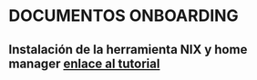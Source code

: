 # DOCUMENTOS ONBOARDING

## Instalación de la herramienta NIX y home manager [enlace al tutorial](https://redia-gt.atlassian.net/wiki/spaces/~71202015ad3a939b8d474896889eecf90fdcc2/pages/1245185/Instalaci+n+de+Nix)